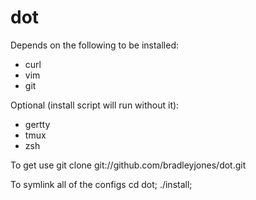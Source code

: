dot
===

Depends on the following to be installed:
 - curl
 - vim
 - git

Optional (install script will run without it):
 - gertty
 - tmux
 - zsh

To get use
  git clone git://github.com/bradleyjones/dot.git

To symlink all of the configs
  cd dot;
  ./install;
